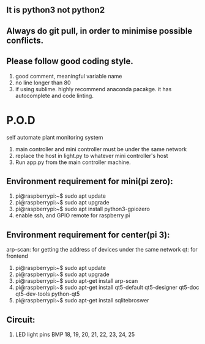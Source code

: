 ## It is python3 not python2
## Always do git pull, in order to minimise possible conflicts.
## Please follow good coding style. 
1. good comment, meaningful variable name
2. no line longer than 80
3. if using sublime. highly recommend anaconda pacakge. 
   it has autocomplete and code linting.


# P.O.D
self automate plant monitoring system

1. main controller and mini controller must be under the same network
2. replace the host in light.py to whatever mini controller's host
3. Run app.py from the main controller machine. 


## Environment requirement for mini(pi zero):
1. pi@raspberrypi:~$ sudo apt update
2. pi@raspberrypi:~$ sudo apt upgrade
3. pi@raspberrypi:~$ sudo apt install python3-gpiozero
4. enable ssh, and GPIO remote for raspberry pi


## Environment requirement for center(pi 3):
arp-scan: for getting the address of devices under the same network
qt: for frontend


1. pi@raspberrypi:~$ sudo apt update
2. pi@raspberrypi:~$ sudo apt upgrade
3. pi@raspberrypi:~$ sudo apt-get install arp-scan
4. pi@raspberrypi:~$ sudo apt-get install qt5-default qt5-designer qt5-doc qt5-dev-tools python-qt5
5. pi@raspberrypi:~$ sudo apt-get install sqlitebroswer


## Circuit:
1. LED light pins  BMP 18, 19, 20, 21, 22, 23, 24, 25